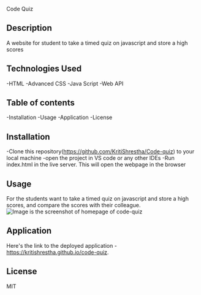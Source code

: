 Code Quiz
## Description
A website for student to take a timed quiz on javascript and store a high scores

## Technologies Used
-HTML
-Advanced CSS
-Java Script
-Web API

## Table of contents
-Installation
-Usage
-Application
-License

## Installation
-Clone this repository(https://github.com/KritiShrestha/Code-quiz) to your local machine 
-open the project in VS code or any other IDEs
-Run index.html in the live server. This will open the webpage in the browser

## Usage
For the students want to take a timed quiz on javascript and store a high scores, and compare the scores with their colleague.
![Image is the screenshot of homepage of code-quiz](./develop/assets/images/code-quiz)

## Application
Here's the link to the deployed application - https://kritishrestha.github.io/code-quiz.


## License
MIT
